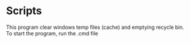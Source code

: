 # Scripts
This program clear windows temp files (cache) and emptying recycle bin. To start the program, run the .cmd file
